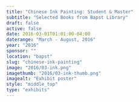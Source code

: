 ```yaml
---
title: "Chinese Ink Painting: Student & Master"
subtitle: "Selected Books from Bapst Library"
draft: false
active: false
date: 2016-03-01T01:01:00-04:00
daterange: "March - August, 2016"
year: "2016"
sponsor: ""
location: "bapst"
slug: "chinese-ink-painting"
image: "2016/03-ink.png"
imagethumb: "2016/03-ink-thumb.png"
imagealt: "Exhibit poster"
style: "middle_top"
type: "exhibits"
---
```



